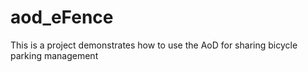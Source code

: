 # aod_eFence
This is a project demonstrates how to use the AoD for sharing bicycle parking management
